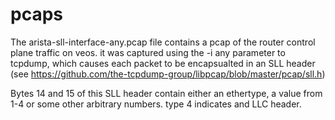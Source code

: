 # pcaps

The arista-sll-interface-any.pcap file contains a pcap of the router control plane traffic on veos.  it was captured using the
-i any parameter to tcpdump, which causes each packet to be encapsualted in an SLL header (see https://github.com/the-tcpdump-group/libpcap/blob/master/pcap/sll.h)

Bytes 14 and 15 of this SLL header contain either an ethertype, a value from 1-4 or some other arbitrary numbers.  type 4 indicates
and LLC header.
